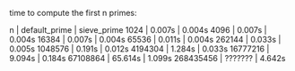time to compute the first n primes:  

n         | default_prime | sieve_prime 
1024      |   0.007s      |    0.004s 
4096      |   0.007s      |    0.004s 
16384     |   0.007s      |    0.004s 
65536     |   0.011s      |    0.004s 
262144    |   0.033s      |    0.005s 
1048576   |   0.191s      |    0.012s 
4194304   |   1.284s      |    0.033s 
16777216  |   9.094s      |    0.184s 
67108864  |   65.614s     |    1.099s 
268435456 |   ???????     |    4.642s 
